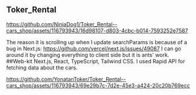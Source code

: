 ## Toker_Rental


https://github.com/NinjaDog1/Toker_Rental--cars_shop/assets/116793943/16d98107-d803-4cbc-b014-7593252e7587

The reason it is scrolling up when I update searchParams is because of a bug in Next.js:
https://github.com/vercel/next.js/issues/49087
I can go around it by changing everything to client side but it is ants' work.  
##Web-kit
Next.js, React, TypeScript, Tailwind CSS.
I used Rapid API for fetching data about the cars.


https://github.com/YonatanToker/Toker_Rental--cars_shop/assets/116793943/69e29b7c-7d2e-45e3-a424-20c20b769ecc

